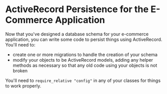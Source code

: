 ActiveRecord Persistence for the E-Commerce Application
=======================================================

Now that you've designed a database schema for your e-commerce application, you can write some code to persist things using ActiveRecord. You'll need to:

- create one or more migrations to handle the creation of your schema
- modify your objects to be ActiveRecord models, adding any helper methods as necessary so that any old code using your objects is not broken

You'll need to ```require_relative "config"``` in any of your classes for things to work properly.